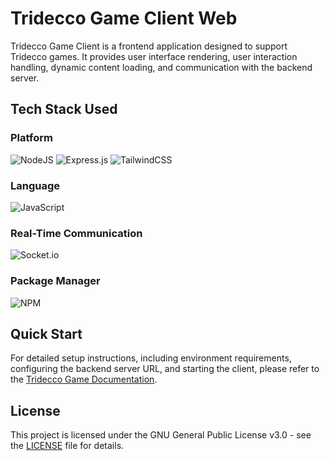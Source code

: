 # Tridecco Game Client Web

Tridecco Game Client is a frontend application designed to support Tridecco games. It provides user interface rendering, user interaction handling, dynamic content loading, and communication with the backend server.

## Tech Stack Used

### Platform

![NodeJS](https://img.shields.io/badge/node.js-6DA55F?style=for-the-badge&logo=node.js&logoColor=white)
![Express.js](https://img.shields.io/badge/express.js-%23404d59.svg?style=for-the-badge&logo=express&logoColor=%2361DAFB)
![TailwindCSS](https://img.shields.io/badge/tailwindcss-%2338B2AC.svg?style=for-the-badge&logo=tailwind-css&logoColor=white)

### Language

![JavaScript](https://img.shields.io/badge/javascript-%23323330.svg?style=for-the-badge&logo=javascript&logoColor=%23F7DF1E)

### Real-Time Communication

![Socket.io](https://img.shields.io/badge/Socket.io-black?style=for-the-badge&logo=socket.io&badgeColor=010101)

### Package Manager

![NPM](https://img.shields.io/badge/NPM-%23CB3837.svg?style=for-the-badge&logo=npm&logoColor=white)

## Quick Start

For detailed setup instructions, including environment requirements, configuring the backend server URL, and starting the client, please refer to the [Tridecco Game Documentation](https://github.com/tridecco/game-docs).

## License

This project is licensed under the GNU General Public License v3.0 - see the [LICENSE](LICENSE) file for details.

